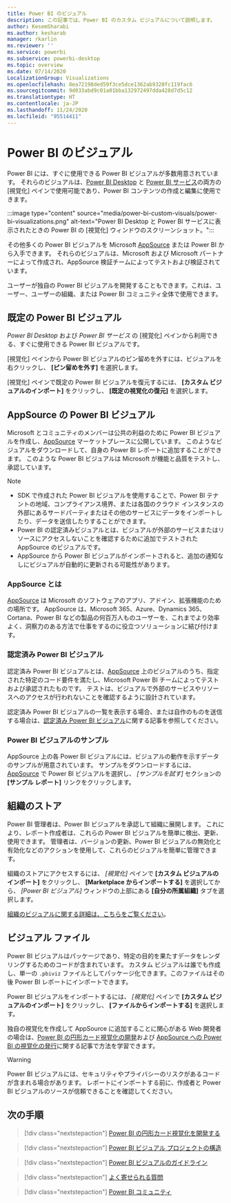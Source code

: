 ```yaml
---
title: Power BI のビジュアル
description: この記事では、Power BI のカスタム ビジュアルについて説明します。
author: KesemSharabi
ms.author: kesharab
manager: rkarlin
ms.reviewer: ''
ms.service: powerbi
ms.subservice: powerbi-desktop
ms.topic: overview
ms.date: 07/14/2020
LocalizationGroup: Visualizations
ms.openlocfilehash: 8ea72198ded59f3ce5dce1362ab9320fc119fac6
ms.sourcegitcommit: 9d033abd9c01a01bba132972497dda428d7d5c12
ms.translationtype: HT
ms.contentlocale: ja-JP
ms.lasthandoff: 11/24/2020
ms.locfileid: "95514411"
---
```

# <a name="visuals-in-power-bi"></a>Power BI のビジュアル

Power BI には、すぐに使用できる Power BI ビジュアルが多数用意されています。 それらのビジュアルは、[Power BI Desktop](https://powerbi.microsoft.com/desktop/) と [Power BI サービス](https://app.powerbi.com)の両方の [視覚化] ペインで使用可能であり、Power BI コンテンツの作成と編集に使用できます。

:::image type="content" source="media/power-bi-custom-visuals/power-bi-visualizations.png" alt-text="Power BI Desktop と Power BI サービスに表示されたときの Power BI の [視覚化] ウィンドウのスクリーンショット。":::

その他多くの Power BI ビジュアルを Microsoft [AppSource](https://nam06.safelinks.protection.outlook.com/?url=https%3A%2F%2Fappsource.microsoft.com%2Fen-us%2Fmarketplace%2Fapps%3Fpage%3D1%26product%3Dpower-bi-visuals&data=02%7C01%7CKesem.Sharabi%40microsoft.com%7C6d9286afacb3468d4cde08d740b76694%7C72f988bf86f141af91ab2d7cd011db47%7C1%7C0%7C637049028749147718&sdata=igWm0e1vXdgGcbyvngQBrHQVAkahPnxPC1ZhUPntGI8%3D&reserved=0) または Power BI から入手できます。 それらのビジュアルは、Microsoft および Microsoft パートナーによって作成され、AppSource 検証チームによってテストおよび検証されています。

ユーザーが独自の Power BI ビジュアルを開発することもできます。これは、ユーザー、ユーザーの組織、または Power BI コミュニティ全体で使用できます。

## <a name="default-power-bi-visuals"></a>既定の Power BI ビジュアル

*Power BI Desktop* および *Power BI サービス* の [視覚化] ペインから利用できる、すぐに使用できる Power BI ビジュアルです。

[視覚化] ペインから Power BI ビジュアルのピン留めを外すには、ビジュアルを右クリックし、 **[ピン留めを外す]** を選択します。

[視覚化] ペインで既定の Power BI ビジュアルを復元するには、 **[カスタム ビジュアルのインポート]** をクリックし、 **[既定の視覚化の復元]** を選択します。 

## <a name="appsource-power-bi-visuals"></a>AppSource の Power BI ビジュアル

Microsoft とコミュニティのメンバーは公共の利益のために Power BI ビジュアルを作成し、[AppSource](https://appsource.microsoft.com/marketplace/apps?product=power-bi-visuals) マーケットプレースに公開しています。 このようなビジュアルをダウンロードして、自身の Power BI レポートに追加することができます。 このような Power BI ビジュアルは Microsoft が機能と品質をテストし、承認しています。

>[!NOTE]
>* SDK で作成された Power BI ビジュアルを使用することで、Power BI テナントの地域、コンプライアンス境界、または各国のクラウド インスタンスの外部にあるサードパーティまたはその他のサービスにデータをインポートしたり、データを送信したりすることができます。
>* Power BI の認定済みビジュアルとは、ビジュアルが外部のサービスまたはリソースにアクセスしないことを確認するために追加でテストされた AppSource のビジュアルです。
>* AppSource から Power BI ビジュアルがインポートされると、追加の通知なしにビジュアルが自動的に更新される可能性があります。

### <a name="what-is-appsource"></a>AppSource とは

[AppSource](https://appsource.microsoft.com/marketplace/apps?product=power-bi-visuals) は Microsoft のソフトウェアのアプリ、アドイン、拡張機能のための場所です。 AppSource は、Microsoft 365、Azure、Dynamics 365、Cortana、Power BI などの製品の何百万人ものユーザーを、これまでより効率よく、洞察力のある方法で仕事をするのに役立つソリューションに結び付けます。

### <a name="certified-power-bi-visuals"></a>認定済み Power BI ビジュアル

認定済み Power BI ビジュアルとは、[AppSource](https://nam06.safelinks.protection.outlook.com/?url=https%3A%2F%2Fappsource.microsoft.com%2Fen-us%2Fmarketplace%2Fapps%3Fpage%3D1%26product%3Dpower-bi-visuals&data=02%7C01%7CKesem.Sharabi%40microsoft.com%7C6d9286afacb3468d4cde08d740b76694%7C72f988bf86f141af91ab2d7cd011db47%7C1%7C0%7C637049028749147718&sdata=igWm0e1vXdgGcbyvngQBrHQVAkahPnxPC1ZhUPntGI8%3D&reserved=0) 上のビジュアルのうち、指定された特定のコード要件を満たし、Microsoft Power BI チームによってテストおよび承認されたものです。 テストは、ビジュアルで外部のサービスやリソースへのアクセスが行われないことを確認するように設計されています。

認定済み Power BI ビジュアルの一覧を表示する場合、または自作のものを送信する場合は、[認定済み Power BI ビジュアル](power-bi-custom-visuals-certified.md)に関する記事を参照してください。

### <a name="samples-for-power-bi-visuals"></a>Power BI ビジュアルのサンプル

AppSource 上の各 Power BI ビジュアルには、ビジュアルの動作を示すデータのサンプルが用意されています。 サンプルをダウンロードするには、[AppSource](https://nam06.safelinks.protection.outlook.com/?url=https%3A%2F%2Fappsource.microsoft.com%2Fen-us%2Fmarketplace%2Fapps%3Fpage%3D1%26product%3Dpower-bi-visuals&data=02%7C01%7CKesem.Sharabi%40microsoft.com%7C6d9286afacb3468d4cde08d740b76694%7C72f988bf86f141af91ab2d7cd011db47%7C1%7C0%7C637049028749147718&sdata=igWm0e1vXdgGcbyvngQBrHQVAkahPnxPC1ZhUPntGI8%3D&reserved=0) で Power BI ビジュアルを選択し、 *[サンプルを試す]* セクションの **[サンプル レポート]** リンクをクリックします。

## <a name="organizational-store"></a>組織のストア

Power BI 管理者は、Power BI ビジュアルを承認して組織に展開します。 これにより、レポート作成者は、これらの Power BI ビジュアルを簡単に検出、更新、使用できます。 管理者は、バージョンの更新、Power BI ビジュアルの無効化と有効化などのアクションを使用して、これらのビジュアルを簡単に管理できます。

組織のストアにアクセスするには、 *[視覚化]* ペインで **[カスタム ビジュアルのインポート]** をクリックし、 **[Marketplace からインポートする]** を選択してから、 *[Power BI ビジュアル]* ウィンドウの上部にある **[自分の所属組織]** タブを選択します。

[組織のビジュアルに関する詳細は、こちらをご覧ください](power-bi-custom-visuals-organization.md)。

## <a name="visual-files"></a>ビジュアル ファイル

Power BI ビジュアルはパッケージであり、特定の目的を果たすデータをレンダリングするためのコードが含まれています。 カスタム ビジュアルは誰でも作成し、単一の `.pbiviz` ファイルとしてパッケージ化できます。このファイルはその後 Power BI レポートにインポートできます。

Power BI ビジュアルをインポートするには、 *[視覚化]* ペインで **[カスタム ビジュアルのインポート]** をクリックし、 **[ファイルからインポートする]** を選択します。

独自の視覚化を作成して AppSource に追加することに関心がある Web 開発者の場合は、[Power BI の円形カード視覚化の開発](develop-circle-card.md)および [AppSource への Power BI の視覚化の発行](office-store.md)に関する記事で方法を学習できます。

> [!WARNING]
> Power BI ビジュアルには、セキュリティやプライバシーのリスクがあるコードが含まれる場合があります。 レポートにインポートする前に、作成者と Power BI ビジュアルのソースが信頼できることを確認してください。

## <a name="next-steps"></a>次の手順

>[!div class="nextstepaction"]
>[Power BI の円形カード視覚化を開発する](develop-circle-card.md)

>[!div class="nextstepaction"]
>[Power BI ビジュアル プロジェクトの構造](visual-project-structure.md)

>[!div class="nextstepaction"]
>[Power BI ビジュアルのガイドライン](guidelines-powerbi-visuals.md)

>[!div class="nextstepaction"]
>[よく寄せられる質問](power-bi-custom-visuals-faq.md)

>[!div class="nextstepaction"]
>[Power BI コミュニティ](https://community.powerbi.com/)